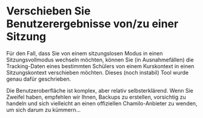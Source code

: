 # Verschieben Sie Benutzerergebnisse von/zu einer Sitzung

Für den Fall, dass Sie von einem sitzungslosen Modus in einen Sitzungsvollmodus wechseln möchten, können Sie \(in Ausnahmefällen\) die Tracking-Daten eines bestimmten Schülers von einem Kurskontext in einen Sitzungskontext verschieben möchten. Dieses \(noch instabil\) Tool wurde genau dafür geschrieben.

Die Benutzeroberfläche ist komplex, aber relativ selbsterklärend. Wenn Sie Zweifel haben, empfehlen wir Ihnen, Backups zu erstellen, vorsichtig zu handeln und sich vielleicht an einen offiziellen Chamilo-Anbieter zu wenden, um sich darum zu kümmern...

